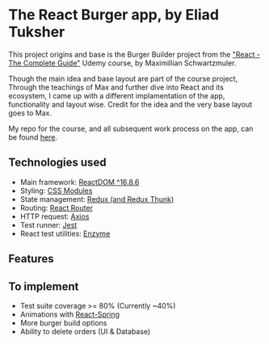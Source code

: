 # The React Burger app, by Eliad Tuksher

This project origins and base is the Burger Builder project from the ["React - The Complete Guide"](https://www.udemy.com/react-the-complete-guide-incl-redux/) Udemy course, by Maximillian Schwartzmuler.

Though the main idea and base layout are part of the course project, Through the teachings of Max and further dive into React and its ecosystem, I came up with a different implamentation of the app, functionality and layout wise. Credit for the idea and the very base layout goes to Max.
 
My repo for the course, and all subsequent work process on the app, can be found [here](https://github.com/EliTu/React-The-Complete-Guide-Couse-Repo). 

## Technologies used

- Main framework: [ReactDOM ^16.8.6](https://reactjs.org/)
- Styling: [CSS Modules](https://github.com/css-modules/css-modules)
- State management: [Redux (and Redux Thunk)](https://github.com/reduxjs/redux)
- Routing: [React Router](https://github.com/ReactTraining/react-router)
- HTTP request: [Axios](https://github.com/axios/axios)
- Test runner: [Jest](https://github.com/facebook/jest)
- React test utilities: [Enzyme](https://github.com/airbnb/enzyme)

## Features 

## To implement

- Test suite coverage >= 80% (Currently ~40%)
- Animations with [React-Spring](https://www.react-spring.io/)
- More burger build options
- Ability to delete orders (UI & Database)